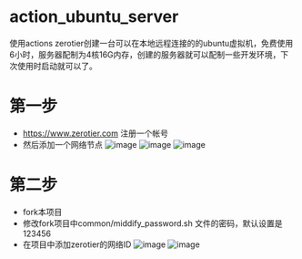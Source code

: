 # action_ubuntu_server
使用actions zerotier创建一台可以在本地远程连接的的ubuntu虚拟机，免费使用6小时，服务器配制为4核16G内存，创建的服务器就可以配制一些开发环境，下次使用时启动就可以了。
# 第一步
- https://www.zerotier.com 注册一个帐号
- 然后添加一个网络节点
  ![image](https://github.com/findnr/action_ubuntu_server/assets/3909023/99241914-6469-4a7c-a981-a1cfcf5621ef)
  ![image](https://github.com/findnr/action_ubuntu_server/assets/3909023/269d0f07-0987-4de6-b0bd-db0a6a57c4c4)
  ![image](https://github.com/findnr/action_ubuntu_server/assets/3909023/4b1951ec-b878-4b6e-9e70-7c0cdb79880c)
# 第二步
- fork本项目
- 修改fork项目中common/middify_password.sh 文件的密码，默认设置是123456
- 在项目中添加zerotier的网络ID
  ![image](https://github.com/findnr/action_ubuntu_server/assets/3909023/b9fb3850-9bab-4ead-a8e2-23645586cabb)
  ![image](https://github.com/findnr/action_ubuntu_server/assets/3909023/22bb8cf2-1591-4606-a06c-3afcf1c43404)







